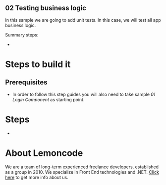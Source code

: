 ## 02 Testing business logic


In this sample we are going to add unit tests. In this case, we will test all app business logic.

Summary steps:

- 

# Steps to build it

## Prerequisites

- In order to follow this step guides you will also need to take sample _01 Login Component_ as starting point.

# Steps

- 

# About Lemoncode

We are a team of long-term experienced freelance developers, established as a group in 2010.
We specialize in Front End technologies and .NET. [Click here](http://lemoncode.net/services/en/#en-home) to get more info about us. 
